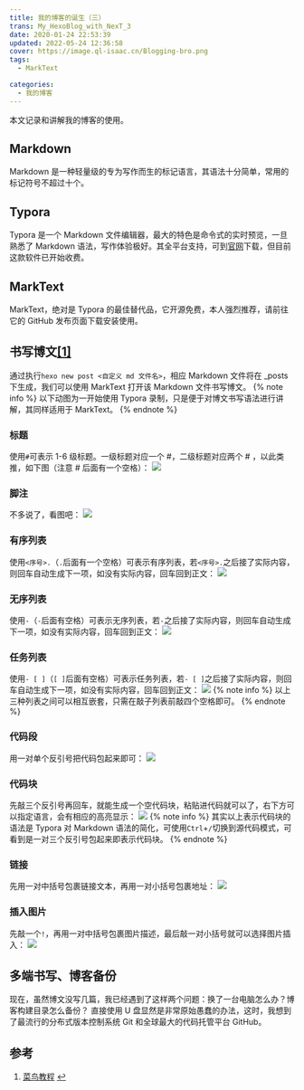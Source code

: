 ```yaml
---
title: 我的博客的诞生（三）
trans: My_HexoBlog_with_NexT_3
date: 2020-01-24 22:53:39
updated: 2022-05-24 12:36:58
cover: https://image.ql-isaac.cn/Blogging-bro.png
tags:
  - MarkText

categories:
  - 我的博客
---
```


本文记录和讲解我的博客的使用。

<!-- more -->

## Markdown

Markdown 是一种轻量级的专为写作而生的标记语言，其语法十分简单，常用的标记符号不超过十个。

## Typora

Typora 是一个 Markdown 文件编辑器，最大的特色是命令式的实时预览，一旦熟悉了 Markdown 语法，写作体验极好。其全平台支持，可到[官网](https://typora.io/)下载，但目前这款软件已开始收费。

## MarkText

MarkText，绝对是 Typora 的最佳替代品，它开源免费，本人强烈推荐，请前往它的 GitHub 发布页面下载安装使用。

## 书写博文[[1]](#参考)

通过执行`hexo new post <自定义 md 文件名>`，相应 Markdown 文件将在 \_posts 下生成，我们可以使用 MarkText 打开该 Markdown 文件书写博文。
{% note info %}
以下动图为一开始使用 Typora 录制，只是便于对博文书写语法进行讲解，其同样适用于 MarkText。
{% endnote %}

### 标题

使用`#`可表示 1-6 级标题。一级标题对应一个 #，二级标题对应两个 # ，以此类推，如下图（注意 # 后面有一个空格）：
![](https://cdn.nlark.com/yuque/0/2021/gif/8391941/1640874202149-a784c0c5-f38f-4592-aa56-27be762c4833.gif#clientId=uea0f072b-d7bb-4&crop=0&crop=0&crop=1&crop=1&id=FQvqi&originHeight=865&originWidth=1010&originalType=binary&ratio=1&rotation=0&showTitle=false&status=done&style=none&taskId=u8d4852b9-bcd3-44e7-9cd4-14264df235e&title=)

### 脚注

不多说了，看图吧：
![](https://cdn.nlark.com/yuque/0/2021/gif/8391941/1640874213672-61d6c5c5-ff5a-44d6-9dd2-7c83ae5b03eb.gif#clientId=uea0f072b-d7bb-4&crop=0&crop=0&crop=1&crop=1&id=TuISU&originHeight=872&originWidth=985&originalType=binary&ratio=1&rotation=0&showTitle=false&status=done&style=none&taskId=u14a0589b-2e5a-4fd6-a317-785bcb8cebe&title=)

### 有序列表

使用`<序号>.`（`.`后面有一个空格）可表示有序列表，若`<序号>.`之后接了实际内容，则回车自动生成下一项，如没有实际内容，回车回到正文：
![](https://cdn.nlark.com/yuque/0/2021/gif/8391941/1640874188784-713109b8-67c0-43fd-b30b-5290932e90c3.gif#clientId=uea0f072b-d7bb-4&crop=0&crop=0&crop=1&crop=1&id=A7dPb&originHeight=902&originWidth=1034&originalType=binary&ratio=1&rotation=0&showTitle=false&status=done&style=none&taskId=u7e54d0bc-bb6b-4634-ae05-cd19e466c07&title=)

### 无序列表

使用`-`（`-`后面有空格）可表示无序列表，若`-`之后接了实际内容，则回车自动生成下一项，如没有实际内容，回车回到正文：
![](https://cdn.nlark.com/yuque/0/2021/gif/8391941/1640874170844-7286d3dc-b6ec-4bac-bd72-51cece47f0b9.gif#clientId=uea0f072b-d7bb-4&crop=0&crop=0&crop=1&crop=1&id=ObvCR&originHeight=907&originWidth=1040&originalType=binary&ratio=1&rotation=0&showTitle=false&status=done&style=none&taskId=u64d050b4-45d4-4418-ad13-82073493e3c&title=)

### 任务列表

使用`- [ ]`（`[ ]`后面有空格）可表示任务列表，若`- [ ]`之后接了实际内容，则回车自动生成下一项，如没有实际内容，回车回到正文：
![](https://cdn.nlark.com/yuque/0/2021/gif/8391941/1640874126873-0aae2d1e-d7b4-422f-a5e4-be91b5d43df5.gif#clientId=uea0f072b-d7bb-4&crop=0&crop=0&crop=1&crop=1&id=m9WrM&originHeight=901&originWidth=1034&originalType=binary&ratio=1&rotation=0&showTitle=false&status=done&style=none&taskId=uc990ee72-8548-462f-a6ea-478b64da863&title=)
{% note info %}
以上三种列表之间可以相互嵌套，只需在敲子列表前敲四个空格即可。
{% endnote %}

### 代码段

用一对单个反引号把代码包起来即可：
![](https://cdn.nlark.com/yuque/0/2022/gif/8391941/1641205934496-baadc995-ab22-415e-bea2-58b6b2b9da20.gif#clientId=uf1c54601-7a50-4&crop=0&crop=0&crop=1&crop=1&id=b8lIn&originHeight=872&originWidth=985&originalType=binary&ratio=1&rotation=0&showTitle=false&status=done&style=shadow&taskId=u98c69e87-8078-4ef4-ae87-93ef0a6c1fa&title=)

### 代码块

先敲三个反引号再回车，就能生成一个空代码块，粘贴进代码就可以了，右下方可以指定语言，会有相应的高亮显示：
![](https://cdn.nlark.com/yuque/0/2022/gif/8391941/1641205902699-d62ddc08-d855-4a32-b8bc-1bbd4dc10139.gif#clientId=uf1c54601-7a50-4&crop=0&crop=0&crop=1&crop=1&id=L7EGX&originHeight=872&originWidth=985&originalType=binary&ratio=1&rotation=0&showTitle=false&status=done&style=shadow&taskId=u51bae8a6-17bf-41b9-aced-d7c5cc64691&title=)
{% note info %}
其实以上表示代码块的语法是 Typora 对 Markdown 语法的简化，可使用`Ctrl`+`/`切换到源代码模式，可看到是一对三个反引号包起来即表示代码块。
{% endnote %}

### 链接

先用一对中括号包裹链接文本，再用一对小括号包裹地址：
![](<https://cdn.jsdelivr.net/npm/post-gifs-1/My_HexoBlog_with_NexT(3)/%E9%93%BE%E6%8E%A5.gif#crop=0&crop=0&crop=1&crop=1&id=mNgYm&originHeight=872&originWidth=985&originalType=binary&ratio=1&rotation=0&showTitle=false&status=done&style=none&title=>)

### 插入图片

先敲一个`!`，再用一对中括号包裹图片描述，最后敲一对小括号就可以选择图片插入：
![](https://cdn.nlark.com/yuque/0/2021/gif/8391941/1640874152090-4cad8856-fe6e-49e6-ba4c-e71cd171c0c4.gif#clientId=uea0f072b-d7bb-4&crop=0&crop=0&crop=1&crop=1&id=PLOJZ&originHeight=872&originWidth=985&originalType=binary&ratio=1&rotation=0&showTitle=false&status=done&style=none&taskId=u44d096e9-0414-40cc-a890-89549923e93&title=)

## 多端书写、博客备份

现在，虽然博文没写几篇，我已经遇到了这样两个问题：换了一台电脑怎么办？博客构建目录怎么备份？
直接使用 U 盘显然是非常原始愚蠢的办法，这时，我想到了最流行的分布式版本控制系统 Git 和全球最大的代码托管平台 GitHub。

## 参考

1. [菜鸟教程](https://www.runoob.com/markdown/md-tutorial.html) [↩︎](#书写博文-1)
